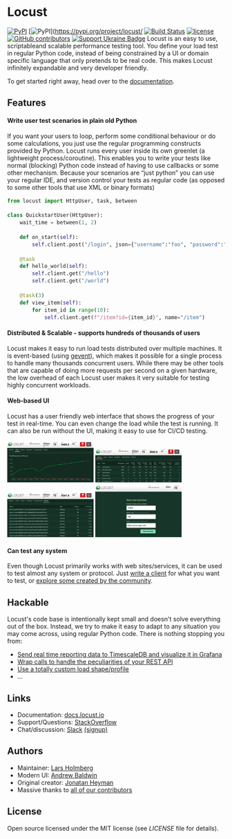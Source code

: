 # Locust

[![PyPI](https://img.shields.io/pypi/v/locust.svg)](https://pypi.org/project/locust/)
[![PyPI](https://img.shields.io/pypi/pyversions/locust.svg)](https://pypi.org/project/locust/
[![Build Status](https://github.com/locustio/locust/workflows/Tests/badge.svg)](https://github.com/locustio/locust/actions?query=workflow%3ATests)
[![license](https://img.shields.io/github/license/locustio/locust.svg)](https://github.com/locustio/locust/blob/master/LICENSE)
[![GitHub contributors](https://img.shields.io/github/contributors/locustio/locust.svg)](https://github.com/locustio/locust/graphs/contributors)
[![Support Ukraine Badge](https://bit.ly/support-ukraine-now)](https://github.com/support-ukraine/support-ukraine)
Locust is an easy to use, scriptableand scalable performance testing tool. You define your load test in regular Python code, instead of being constrained by a UI or domain specific language that only pretends to be real code. This makes Locust infinitely expandable and very developer friendly.

To get started right away, head over to the [documentation](http://docs.locust.io/en/stable/installation.html).

## Features

#### Write user test scenarios in plain old Python

If you want your users to loop, perform some conditional behaviour or do some calculations, you just use the regular programming constructs provided by Python. Locust runs every user inside its own greenlet (a lightweight process/coroutine). This enables you to write your tests like normal (blocking) Python code instead of having to use callbacks or some other mechanism. Because your scenarios are “just python” you can use your regular IDE, and version control your tests as regular code (as opposed to some other tools that use XML or binary formats)

```python
from locust import HttpUser, task, between

class QuickstartUser(HttpUser):
    wait_time = between(1, 2)

    def on_start(self):
        self.client.post("/login", json={"username":"foo", "password":"bar"})

    @task
    def hello_world(self):
        self.client.get("/hello")
        self.client.get("/world")

    @task(3)
    def view_item(self):
        for item_id in range(10):
            self.client.get(f"/item?id={item_id}", name="/item")
```

#### Distributed & Scalable - supports hundreds of thousands of users

Locust makes it easy to run load tests distributed over multiple machines. It is event-based (using [gevent](http://www.gevent.org/)), which makes it possible for a single process to handle many thousands concurrent users. While there may be other tools that are capable of doing more requests per second on a given hardware, the low overhead of each Locust user makes it very suitable for testing highly concurrent workloads.

#### Web-based UI

Locust has a user friendly web interface that shows the progress of your test in real-time. You can even change the load while the test is running. It can also be run without the UI, making it easy to use for CI/CD testing.

<img src="https://raw.githubusercontent.com/locustio/locust/master/locust/static/img/ui-screenshot-charts.png" alt="Locust UI charts" width="200"/> <img src="https://raw.githubusercontent.com/locustio/locust/master/locust/static/img/ui-screenshot-stats.png" alt="Locust UI stats" width="200"/> <img src="https://raw.githubusercontent.com/locustio/locust/master/locust/static/img/ui-screenshot-workers.png" alt="Locust UI workers" width="200"/> <img src="https://raw.githubusercontent.com/locustio/locust/master/locust/static/img/ui-screenshot-start-test.png" alt="Locust UI start test" width="200"/>

#### Can test any system

Even though Locust primarily works with web sites/services, it can be used to test almost any system or protocol. Just [write a client](https://docs.locust.io/en/latest/testing-other-systems.html#testing-other-systems) for what you want to test, or [explore some created by the community](https://github.com/SvenskaSpel/locust-plugins#users).

## Hackable

Locust's code base is intentionally kept small and doesn't solve everything out of the box. Instead, we try to make it easy to adapt to any situation you may come across, using regular Python code. There is nothing stopping you from: 

* [Send real time reporting data to TimescaleDB and visualize it in Grafana](https://github.com/SvenskaSpel/locust-plugins/blob/master/locust_plugins/dashboards/README.md)
* [Wrap calls to handle the peculiarities of your REST API](https://github.com/SvenskaSpel/locust-plugins/blob/8af21862d8129a5c3b17559677fe92192e312d8f/examples/rest_ex.py#L87) 
* [Use a totally custom load shape/profile](https://docs.locust.io/en/latest/custom-load-shape.html#custom-load-shape)
* ...

## Links

* Documentation: [docs.locust.io](https://docs.locust.io)
* Support/Questions: [StackOverflow](https://stackoverflow.com/questions/tagged/locust)
* Chat/discussion: [Slack](https://locustio.slack.com) [(signup)](https://communityinviter.com/apps/locustio/locust)

## Authors

* Maintainer: [Lars Holmberg](https://github.com/cyberw)
* Modern UI: [Andrew Baldwin](https://github.com/andrewbaldwin44)
* Original creator: [Jonatan Heyman](https://github.com/heyman)
* Massive thanks to [all of our contributors](https://github.com/locustio/locust/graphs/contributors)

## License

Open source licensed under the MIT license (see _LICENSE_ file for details).
